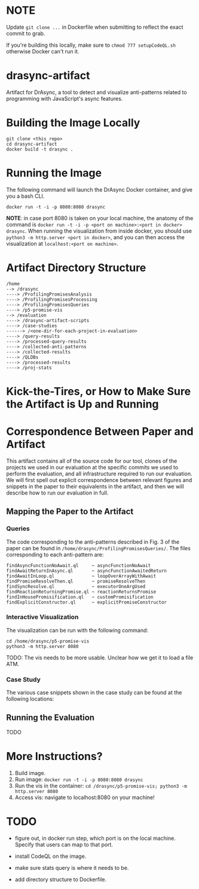 # NOTE

Update `git clone ...` in Dockerfile when submitting to reflect the exact commit to grab.

If you're building this locally, make sure to `chmod 777 setupCodeQL.sh` otherwise Docker can't run it.

# drasync-artifact

Artifact for DrAsync, a tool to detect and visualize anti-patterns related to programming with JavaScript's async features.

# Building the Image Locally

```
git clone <this repo>
cd drasync-artifact
docker build -t drasync .
```

# Running the Image

The following command will launch the DrAsync Docker container, and give you a bash CLI.

```
docker run -t -i -p 8080:8080 drasync
```

**NOTE**: in case port 8080 is taken on your local machine, the anatomy of the command is `docker run -t -i -p <port on machine>:<port in docker> drasync`.
When running the visualization from inside docker, you should use `python3 -m http.server <port in docker>`, and you can then access the visualization at `localhost:<port on machine>`. 


# Artifact Directory Structure

```
/home
--> /drasync
----> /ProfilingPromisesAnalysis
----> /ProfilingPromisesProcessing
----> /ProfilingPromisesQueries
----> /p5-promise-vis
--> /evaluation
----> /drasync-artifact-scripts
----> /case-studies
------> /<one-dir-for-each-project-in-evaluation>
----> /query-results
----> /processed-query-results
----> /collected-anti-patterns
----> /collected-results
----> /QLDBs
----> /processed-results
----> /proj-stats
```

# Kick-the-Tires, or How to Make Sure the Artifact is Up and Running

# Correspondence Between Paper and Artifact

This artifact contains all of the source code for our tool, clones of the projects we used in our evaluation at the specific commits we used to perform the evaluation, and all infrastructure required to run our evaluation.
We will first spell out explicit correspondence between relevant figures and snippets in the paper to their equivalents in the artifact, and then we will describe how to run our evaluation in full.

## Mapping the Paper to the Artifact


### Queries

The code corresponding to the anti-patterns described in Fig. 3 of the paper can be found in `/home/drasync/ProfilingPromisesQueries/`.
The files corresponding to each anti-pattern are:
```
findAsyncFunctionNoAwait.ql     ~ asyncFunctionNoAwait
findAwaitReturnInAsync.ql       ~ asyncFunctionAwaitedReturn
findAwaitInLoop.ql              ~ loopOverArrayWithAwait
findPromiseResolveThen.ql       ~ promiseResolveThen
findSyncResolve.ql              ~ executorOneArgUsed
findReactionReturningPromise.ql ~ reactionReturnsPromise
findInHousePromisification.ql   ~ customPromisification
findExplicitConstructor.ql      ~ explicitPromiseConstructor
```

### Interactive Visualization

The visualization can be run with the following command:

```
cd /home/drasync/p5-promise-vis
python3 -m http.server 8080
```

TODO: The vis needs to be more usable. Unclear how we get it to load a file ATM.

### Case Study

The various case snippets shown in the case study can be found at the following locations:



## Running the Evaluation

TODO

# More Instructions?

1. Build image.
2. Run image: `docker run -t -i -p 8080:8080 drasync`
3. Run the vis in the container: `cd /drasync/p5-promise-vis; python3 -m http.server 8080`
4. Access vis: navigate to localhost:8080 on your machine!

# TODO

- figure out, in docker run step, which port is on the local machine. Specify that users can map to that port.
  
- install CodeQL on the image.
  
- make sure stats query is where it needs to be.
  
- add directory structure to Dockerfile.
